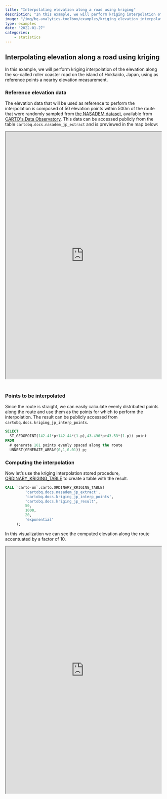 ```yaml
---
title: "Interpolating elevation along a road using kriging"
description: "In this example, we will perform kriging interpolation of the elevation along the so-called roller coaster road on the island of Hokkaido, Japan, using as reference points a nearby elevation measurement."
image: "/img/bq-analytics-toolbox/examples/kriging_elevation_interpolation.png"
type: examples
date: "2022-01-27"
categories:
    - statistics
---
```

## Interpolating elevation along a road using kriging

In this example, we will perform kriging interpolation of the elevation along the so-called roller coaster road on the island of Hokkaido, Japan, using as reference points a nearby elevation measurement.

### Reference elevation data

The elevation data that will be used as reference to perform the interpolation is composed of 50 elevation points within 500m of the route that were randomly sampled from [the NASADEM dataset](https://carto.com/spatial-data-catalog/browser/dataset/nasa_nasadem_e6e4b116/), available from [CARTO's Data Observatory](/data-observatory). This data can be accessed publicly from the table `cartobq.docs.nasadem_jp_extract` and is previewed in the map below:

<iframe height=800px width=100% style='margin-bottom:20px' src="https://gcp-us-east1.app.carto.com/map/9f8801c6-6a51-447f-860f-a433af169df7" title="Elevation data from Japan"></iframe>

### Points to be interpolated

Since the route is straight, we can easily calculate evenly distributed points along the route and use them as the points for which to perform the interpolation. The result can be publicly accessed from `cartobq.docs.kriging_jp_interp_points`.

```sql
SELECT
  ST_GEOGPOINT(142.41*p+142.44*(1-p),43.496*p+43.53*(1-p)) point
FROM
  # generate 101 points evenly spaced along the route
  UNNEST(GENERATE_ARRAY(0,1,0.01)) p;
```

### Computing the interpolation

Now let’s use the kriging interpolation stored procedure, [ORDINARY_KRIGING_TABLE](../../sql-reference/statistics/#ordinary_kriging_table) to create a table with the result.

```sql
CALL `carto-un`.carto.ORDINARY_KRIGING_TABLE(
         'cartobq.docs.nasadem_jp_extract',
         'cartobq.docs.kriging_jp_interp_points',
         'cartobq.docs.kriging_jp_result',
         50,
         1000,
         20,
         'exponential'
     );
```
In this visualization we can see the computed elevation along the route accentuated by a factor of 10.

<iframe height=800px width=100% style='margin-bottom:20px' src="https://gcp-us-east1.app.carto.com/map/9f285926-6e77-4e42-826d-f0e2683f9fae" title="Kriging result"></iframe>